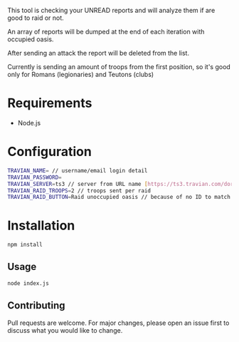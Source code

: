 This tool is checking your UNREAD reports and will analyze them if are good to raid or not.

An array of reports will be dumped at the end of each iteration with occupied oasis.

After sending an attack the report will be deleted from the list.

Currently is sending an amount of troops from the first position, so it's good only for Romans (legionaries) and Teutons (clubs)

# Requirements
- Node.js


# Configuration
```bash
TRAVIAN_NAME= // username/email login detail
TRAVIAN_PASSWORD= 
TRAVIAN_SERVER=ts3 // server from URL name [https://ts3.travian.com/dorf1.php]
TRAVIAN_RAID_TROOPS=2 // troops sent per raid
TRAVIAN_RAID_BUTTON=Raid unoccupied oasis // because of no ID to match the button we match on text, if you have other language please change with the text of the button
```

# Installation
```bash
npm install
```

## Usage


```bash
node index.js
```


## Contributing
Pull requests are welcome. For major changes, please open an issue first to discuss what you would like to change.
